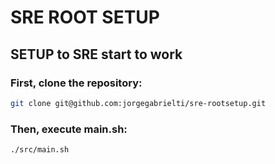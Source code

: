 # SRE ROOT SETUP
## SETUP to SRE start to work

### First, clone the repository:
```bash
git clone git@github.com:jorgegabrielti/sre-rootsetup.git
```

### Then, execute **main.sh**:
```bash
./src/main.sh
```